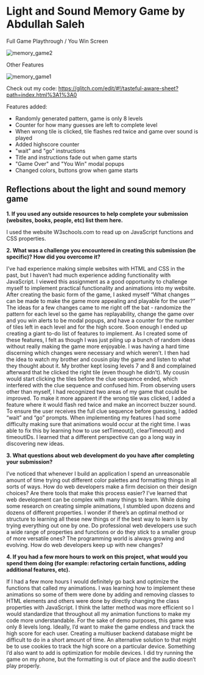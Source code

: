 # Light and Sound Memory Game by Abdullah Saleh

Full Game Playthrough / You Win Screen 

![memory_game2](https://user-images.githubusercontent.com/88620119/160011422-63b6a024-a047-4dd8-8ff2-5a85892d0532.gif)



Other Features

![memory_game1](https://user-images.githubusercontent.com/88620119/160011460-4adb8768-83e9-4aff-930f-cacf0c326f9a.gif)


Check out my code: https://glitch.com/edit/#!/tasteful-aware-sheet?path=index.html%3A1%3A0

Features added: 
- Randomly generated pattern, game is only 8 levels 
- Counter for how many guesses are left to complete level
- When wrong tile is clicked, tile flashes red twice and game over sound is played
- Added highscore counter
- "wait" and "go" instructions 
- Title and instructions fade out when game starts 
- "Game Over" and "You Win" modal popups 
- Changed colors, buttons grow when game starts

## Reflections about the light and sound memory game

<strong>1. If you used any outside resources to help complete your submission (websites, books, people, etc) list them here.</strong>
  
  I used the website W3schools.com to read up on JavaScript functions and CSS properties. 

**2. What was a challenge you encountered in creating this submission (be specific)? How did you overcome it?**
	
  I’ve had experience making simple websites with HTML and CSS in the past, but I haven’t had much experience adding functionality with JavaScript. I viewed this assignment as a good opportunity to challenge myself to implement practical functionality and animations into my website. After creating the basic form of the game, I asked myself “What changes can be made to make the game more appealing and playable for the user?” The ideas for a few changes came to me right off the bat - randomize the pattern for each level so the game has replayability, change the game over and you win alerts to be modal popups, and have a counter for the number of tiles left in each level and for the high score. Soon enough I ended up creating a giant to-do list of features to implement. As I created some of these features, I felt as though I was just piling up a bunch of random ideas without really making the game more enjoyable. I was having a hard time discerning which changes were necessary and which weren’t. I then had the idea to watch my brother and cousin play the game and listen to what they thought about it. My brother kept losing levels 7 and 8 and complained afterward that he clicked the right tile (even though he didn’t). My cousin would start clicking the tiles before the clue sequence ended, which interfered with the clue sequence and confused him. From observing users other than myself, I had recognized two areas of my game that could be improved. To make it more apparent if the wrong tile was clicked, I added a feature where it would flash red twice and make an incorrect buzzer sound. To ensure the user receives the full clue sequence before guessing, I added “wait” and “go” prompts. When implementing my features I had some difficulty making sure that animations would occur at the right time. I was able to fix this by learning how to use setTimeout(), clearTimeout() and timeoutIDs. I learned that a different perspective can go a long way in discovering new ideas. 
 
**3. What questions about web development do you have after completing your submission?**
  
  I’ve noticed that whenever I build an application I spend an unreasonable amount of time trying out different color palettes and formatting things in all sorts of ways. How do web developers make a firm decision on their design choices? Are there tools that make this process easier? I’ve learned that web development can be complex with many things to learn. While doing some research on creating simple animations, I stumbled upon dozens and dozens of different properties. I wonder if there’s an optimal method or structure to learning all these new things or if the best way to learn is by trying everything out one by one. Do professional web developers use such a wide range of properties and functions or do they stick to a smaller group of more versatile ones? The programming world is always growing and evolving. How do web developers keep up with new changes? 
  
**4. If you had a few more hours to work on this project, what would you spend them doing (for example: refactoring certain functions, adding additional features, etc).**

  If I had a few more hours I would definitely go back and optimize the functions that called my animations. I was learning how to implement these animations so some of them were done by adding and removing classes to HTML elements and others were done by directly changing the class properties with JavaScript. I think the latter method was more efficient so I would standardize that throughout all my animation functions to make my code more understandable. For the sake of demo purposes, this game was only 8 levels long. Ideally, I’d want to make the game endless and track the high score for each user. Creating a multiuser backend database might be difficult to do in a short amount of time. An alternative solution to that might be to use cookies to track the high score on a particular device. Something I’d also want to add is optimization for mobile devices. I did try running the game on my phone, but the formatting is out of place and the audio doesn’t play properly. 
